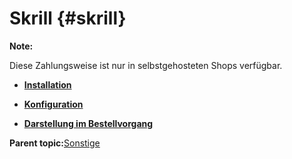 # Skrill {#skrill}

**Note:**

Diese Zahlungsweise ist nur in selbstgehosteten Shops verfügbar.

-   **[Installation](7_2_3_12_1_Installation.md)**  

-   **[Konfiguration](7_2_3_12_2_Konfiguration.md)**  

-   **[Darstellung im Bestellvorgang](7_2_3_12_3_DarstellungImBestellvorgang.md)**  


**Parent topic:**[Sonstige](7_2_3_Sonstige.md)

